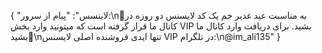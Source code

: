 {
  "لاینسس": "پیام از سرور:\n🔰به مناسبت عید غدیر خم یک کد لایسنس دو روزه در کانال ما قرار گرفته است که میتونید وارد بخش VIP بشید. برای دریافت وارد کانال ما بشید🔰\nتنها ایدی فروشنده اصلی لایسنس VIP در تلگرام:\n@im_ali135"
}

